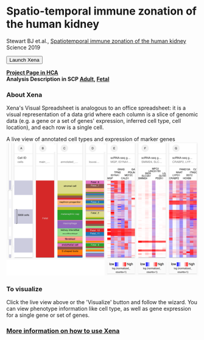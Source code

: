 # Spatio-temporal immune zonation of the human kidney
Stewart BJ et.al., [Spatiotemporal immune zonation of the human kidney](https://www.ncbi.nlm.nih.gov/pubmed/31604275) Science 2019

<button class="cohortButton">Launch Xena</button>

**[Project Page in HCA](https://data.humancellatlas.org/explore/projects/abe1a013-af7a-45ed-8c26-f3793c24a1f4)**
<br>
**Analysis Description in SCP [Adult](https://singlecell.broadinstitute.org/single_cell/study/SCP761/2020-mar-spatiotemporal-adult-kidney-10x), [Fetal](https://singlecell.broadinstitute.org/single_cell/study/SCP760/2020-mar-spatiotemporal-fetal-kidney-10x)**

### About Xena
Xena's Visual Spreadsheet is analogous to an office spreadsheet: it is a visual representation of a data grid where each column is a slice of genomic data (e.g. a gene or a set of genes' expression, inferred cell type, cell location), and each row is a single cell.

A live view of annotated cell types and expression of marker genes<br>
<a href='/?columns=%5B%7B%22width%22%3A90%2C%22columnLabel%22%3A%22%22%2C%22fieldLabel%22%3A%22main_category%22%2C%22host%22%3A%22https%3A%2F%2Fsinglecellnew.xenahubs.net%22%2C%22name%22%3A%22HCA%2FKidneySingleCellAtlas%2F10x%2Fcategory.txt%22%2C%22fields%22%3A%22main_category%22%7D%2C%7B%22width%22%3A123%2C%22columnLabel%22%3A%22%22%2C%22fieldLabel%22%3A%22annotated_cell_identity.ontology_label%22%2C%22host%22%3A%22https%3A%2F%2Fsinglecellnew.xenahubs.net%22%2C%22name%22%3A%22HCA%2FKidneySingleCellAtlas%2F10x%2Fmeta.tsv%22%2C%22fields%22%3A%22annotated_cell_identity.ontology_label%22%7D%2C%7B%22width%22%3A90%2C%22columnLabel%22%3A%22%22%2C%22fieldLabel%22%3A%22louvain_labels%22%2C%22host%22%3A%22https%3A%2F%2Fsinglecellnew.xenahubs.net%22%2C%22name%22%3A%22HCA%2FKidneySingleCellAtlas%2F10x%2Fmeta.tsv%22%2C%22fields%22%3A%22louvain_labels%22%7D%2C%7B%22width%22%3A136%2C%22columnLabel%22%3A%22scRNA-seq%20gene%20expression%20-%20Adult%20and%20Fetal%2010x%22%2C%22fieldLabel%22%3A%22MGP%2C%20ISYNA1%2C%20TPM2%2C%20GNAS%2C%20CALD1%2C%20MEF2C%2C%20PDLIM1%2C%20GATA3%22%2C%22host%22%3A%22https%3A%2F%2Fsinglecellnew.xenahubs.net%22%2C%22name%22%3A%22HCA%2FKidneySingleCellAtlas%2F10x%2FexprMatrix.tsv%22%2C%22fields%22%3A%22MGP%20ISYNA1%20TPM2%20GNAS%20CALD1%20MEF2C%20PDLIM1%20GATA3%22%7D%2C%7B%22width%22%3A136%2C%22columnLabel%22%3A%22scRNA-seq%20gene%20expression%20-%20Adult%20and%20Fetal%2010x%22%2C%22fieldLabel%22%3A%22SMIM24%2C%20SLC3A1%2C%20RIDA%2C%20LINC01781%2C%20MPC2%2C%20PDZK1%2C%20GLYATL1%2C%20LGALS2%22%2C%22host%22%3A%22https%3A%2F%2Fsinglecellnew.xenahubs.net%22%2C%22name%22%3A%22HCA%2FKidneySingleCellAtlas%2F10x%2FexprMatrix.tsv%22%2C%22fields%22%3A%22SMIM24%20SLC3A1%20RIDA%20LINC01781%20MPC2%20PDZK1%20GLYATL1%20LGALS2%22%7D%2C%7B%22width%22%3A136%2C%22columnLabel%22%3A%22scRNA-seq%20gene%20expression%20-%20Adult%20and%20Fetal%2010x%22%2C%22fieldLabel%22%3A%22CRABP2%2C%20LYPD1%2C%20NNAT%2C%20FAM213A%2C%20HOXB6%2C%20BST2%2C%20ITM2C%2C%20CLTA%22%2C%22host%22%3A%22https%3A%2F%2Fsinglecellnew.xenahubs.net%22%2C%22name%22%3A%22HCA%2FKidneySingleCellAtlas%2F10x%2FexprMatrix.tsv%22%2C%22fields%22%3A%22CRABP2%20LYPD1%20NNAT%20FAM213A%20HOXB6%20BST2%20ITM2C%20CLTA%22%7D%5D&heatmap=%7B%22showWelcome%22%3Afalse%2C%22mode%22%3A%22heatmap%22%7D'><img src="https://github.com/ucscXena/cohortMetaData/raw/master/cohort_HCA%20Kidney%20Single%20Cell%20Atlas/HCA%20Kidney%20Single%20Cell%20Atlas.png" width="800px"></a>

### To visualize
Click the live view above or the 'Visualize' button and follow the wizard. You can view phenotype information like cell type, as well as gene expression for a single gene or set of genes.

### [More information on how to use Xena](https://singlecell.xenabrowser.net/datapages/?markdown=https://raw.githubusercontent.com/ucscXena/cohortMetaData/master/hub_singlecellnew.xenahubs.net/example1/info.mdown)

<br>
